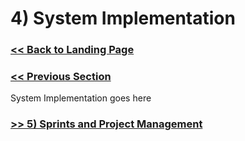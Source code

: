 # 4) System Implementation

###  [<< Back to Landing Page](../README.md)

### [<< Previous Section](UXDesign.md)

System Implementation goes here

### [>> 5) Sprints and Project Management](SprintsAndProjectManagements.md)
